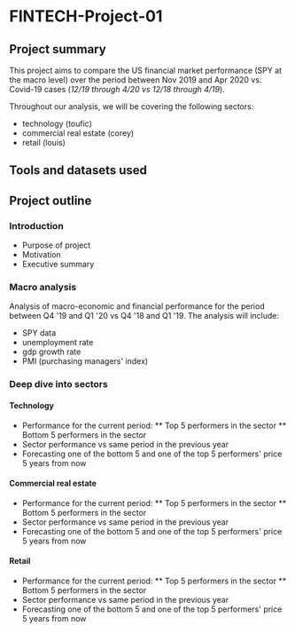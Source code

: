# FINTECH-Project-01

## Project summary
This project aims to compare the US financial market performance (SPY at the macro level) over the period between Nov 2019 and Apr 2020 vs. Covid-19 cases (_12/19 through 4/20 vs 12/18 through 4/19_).

Throughout our analysis, we will be covering the following sectors:
* technology (toufic)
* commercial real estate (corey)
* retail (louis)

## Tools and datasets used


## Project outline

### Introduction
* Purpose of project
* Motivation
* Executive summary

### Macro analysis
Analysis of macro-economic and financial performance for the period between Q4 '19 and Q1 '20 vs Q4 '18 and Q1 '19. The analysis will include:
* SPY data
* unemployment rate
* gdp growth rate
* PMI (purchasing managers' index)

### Deep dive into sectors

#### Technology
* Performance for the current period:
** Top 5 performers in the sector
** Bottom 5 performers in the sector
* Sector performance vs same period in the previous year
* Forecasting one of the bottom 5 and one of the top 5 performers' price 5 years from now

#### Commercial real estate
* Performance for the current period:
** Top 5 performers in the sector
** Bottom 5 performers in the sector
* Sector performance vs same period in the previous year
* Forecasting one of the bottom 5 and one of the top 5 performers' price 5 years from now

#### Retail
* Performance for the current period:
** Top 5 performers in the sector
** Bottom 5 performers in the sector
* Sector performance vs same period in the previous year
* Forecasting one of the bottom 5 and one of the top 5 performers' price 5 years from now
